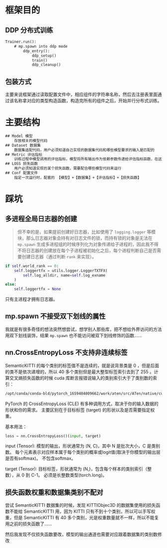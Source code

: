 # 框架目的

## DDP 分布式训练

```txt
Trainer.run():
    # mp.spawn into ddp mode
        ddp_entry():
            ddp_setup()
            train()
            ddp_cleanup()
```

## 包装方式

主要来说框架通过读取配置文件中，相应组件的字符串名称，然后去注册表里面通过该名称拿对应的类型构造函数，构造完所有的组件之后，开始并行分布式训练。

# 主要结构

```txt
## Model 模型
    存放相关的模型代码
## Dataset 数据集
    数据集适配代码，用户必须知道自己实现的数据集代码和哪些模型要求的输入是匹配的
## Metric 评估指标
    训练过程中模型调用的评估指标，模型将所有输出作为依赖参数传递给评估指标函数，在这里负责一些日志的记录，比如 TensorBoard 的可视化图像日志记录
## LOSS 损失函数
    用户必须知道实现的某个损失函数，需要配合哪些模型代码来运行
## Conf 配置文件
    指定一次运行时，配套的 【模型】+【数据集】+【评估指标】+【损失函数】
```

# 踩坑

## 多进程全局日志器的创建
> 但不幸的是，如果提前创建好日志器，比如使用了 `logging.logger` 等模块，那么日志器对象会持有对日志文件的锁，而持有锁的对象是无法在 `mp.spawn` 生成多进程组的时候序列化为对象传递给子进程的，因此我不得不将日志器的创建放在每个子进程被初始化之后，每个进程判断自己是否需要创建日志器（通过判断 `rank` 来实现）。

```python
if self.world_rank == 0:
    self.loggertfx = utils.logger.LoggerTXTFX(
        self.log_alldir, name=self.log_exname
    )
else:
    self.loggertfx = None
```

只有主进程才拥有日志器。

## mp.spawn 不接受双下划线的属性

我就是有很多奇怪的想法突然想尝试，想学别人那些库，把不想给外界访问的方法用双下划线装饰，结果 `mp.spawn` 也不能访问被双下划线修饰的函数……


## nn.CrossEntropyLoss 不支持非连续标签

SemanticKITTI 的每个类别的标签值不是连续的，就是说背景类是 0 ，但是后面的类不是依次递增的，所以 40 多个类别但是最大整型标签索引去到了 255 。计算交叉熵损失函数的时候 cuda 库断言报错说输入的类别索引大于了类别数的索引：
```txt
/opt/conda/conda-bld/pytorch_1659484809662/work/aten/src/ATen/native/cuda/NLLLoss2d.cu:103: nll_loss2d_forward_kernel: block: [1,0,0], thread: [128,0,0] Assertion `t >= 0 && t < n_classes` failed.
```

PyTorch 的 CrossEntropyLoss (CLE)  有多种调用方式，取决于你的输入数据的形状和你的需求。  主要区别在于目标标签 (target) 的形状以及是否需要指定权重。

基本用法：

```python
loss = nn.CrossEntropyLoss()(input, target)
```

input (Tensor):  模型的输出，形状通常为 (N, C)，其中 N 是批次大小，C 是类别数。  每个元素表示对应样本属于每个类别的概率或logit值(取决于你模型的输出层是否有softmax)。 不包含softmax。

target (Tensor):  目标标签，形状通常为 (N,)，包含每个样本的类别索引（整数），从 0 到 C-1。  必须是长整数类型(torch.long)。

## 损失函数权重和数据集类别不配对

尝试 SemanticKITTI 数据集的时候，发现 KITTIObjec3D 的数据集使用的损失函数不能给 SemanticKITTI 用，因为 KITTI 只有不到十个类别，所以可以手写权重，但是 SemanticKITTI 有 40 多个类别，光是权重数量就不一样，所以不能复用之前的损失函数了……

然后我发现不仅损失函数要改，模型的输出通道也需要对应跟着数据集的类别数修改
